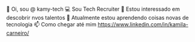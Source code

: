 👋 Oi, sou @ kamy-tech
💻 Sou Tech Recruiter
👀 Estou interessado em descobrir nvos talentos 
🌱 Atualmente estou aprendendo coisas novas de tecnologia
📫 Como chegar até mim https://www.linkedin.com/in/kamila-carneiro/
<!---
kamy-tech/kamy-tech is a ✨ special ✨ repository because its `README.md` (this file) appears on your GitHub profile.
You can click the Preview link to take a look at your changes.
--->
